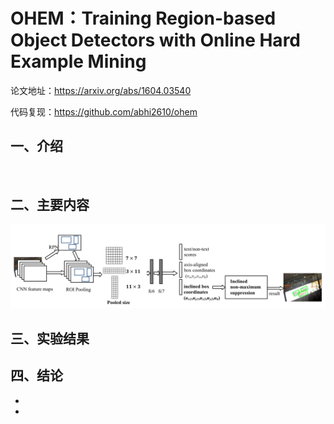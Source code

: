 # **OHEM：Training Region-based Object Detectors with Online Hard Example Mining**

论文地址：<https://arxiv.org/abs/1604.03540>

代码复现：<https://github.com/abhi2610/ohem>



## 一、介绍

&emsp;&emsp;





## 二、主要内容





![这里随便写文字](https://github.com/clw5180/CV_Paper/blob/master/res/R2CNN/1.png)





## 三、实验结果





## 四、结论

* 
* 
